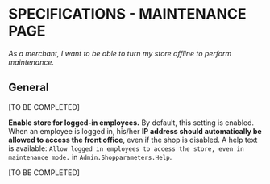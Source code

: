 # **SPECIFICATIONS - MAINTENANCE PAGE**


_As a merchant, I want to be able to turn my store offline to perform maintenance._

## General

[TO BE COMPLETED]

**Enable store for logged-in employees.** By default, this setting is enabled. When an employee is logged in, his/her **IP address should automatically be allowed to access the front office**, even if the shop is disabled. A help text is available: `Allow logged in employees to access the store, even in maintenance mode.` in `Admin.Shopparameters.Help`.

[TO BE COMPLETED]
